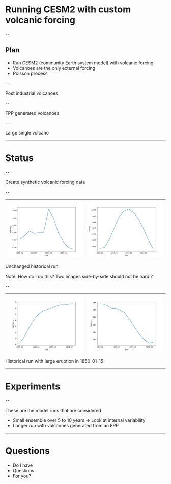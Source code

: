 <!-- .slide: data-background="#222" -->

# Running CESM2 with custom volcanic forcing

--

<!-- .slide: data-background="#ff1111" -->

## Plan

- Run CESM2 (community Earth system model) with volcanic forcing
- Volcanoes are the only external forcing <!-- .element: class="fragment" data-fragment-index="1" -->
- Poisson process <!-- .element: class="fragment" data-fragment-index="2" -->

--

Post industrial volcanoes

<!-- .slide: data-background="https://github.com/engeir/presentations/raw/main/2022/uit-climate-meeting/synthetic_volcanoes_historic.png" -->
<!-- .slide: data-background-size="95vw" -->

--

FPP generated volcanoes

<!-- .slide: data-background="https://github.com/engeir/presentations/raw/main/2022/uit-climate-meeting/synthetic_volcanoes_FPP.png" -->
<!-- .slide: data-background-size="95vw" -->

--

Large single volcano

<!-- .slide: data-background="https://github.com/engeir/presentations/raw/main/2022/uit-climate-meeting/synthetic_volcanoes_single.png" -->
<!-- .slide: data-background-size="95vw" -->

---

<!-- .slide: data-background="#222" -->

# Status

--

<!-- .slide: data-background="#222" -->

Create synthetic volcanic forcing data

--

<!-- .slide: data-background="#222" -->

| ![Aerosol forcing](https://github.com/engeir/presentations/raw/main/2022/uit-climate-meeting/AEROD_v_simple_vanilla.png) | ![Temperature](https://github.com/engeir/presentations/raw/main/2022/uit-climate-meeting/TREFHT_simple_vanilla.png) |
| -: | :- |
Unchanged historical run

Note:
How do I do this? Two images side-by-side should not be hard!?

--

<!-- .slide: data-background="#222" -->

| ![Aerosol forcing](https://github.com/engeir/presentations/raw/main/2022/uit-climate-meeting/AEROD_v_simple.png) | ![Temperature](https://github.com/engeir/presentations/raw/main/2022/uit-climate-meeting/TREFHT_simple.png) |
| -: | :- |
Historical run with large eruption in 1850-01-15

---

<!-- .slide: data-background="#222" -->

# Experiments

--

<!-- .slide: data-background="#222" -->

These are the model runs that are considered

- Small ensemble over 5 to 10 years -> Look at internal variability
- Longer run with volcanoes generated from an FPP

---

<!-- .slide: data-background="https://github.com/engeir/presentations/raw/main/2022/uit-climate-meeting/AEROD_v_simple.png" -->
<!-- .slide: data-background-size="80vw" -->

# Questions

- Do I have
- Questions
- For you?
